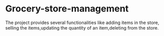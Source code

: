 # Grocery-store-management
The project provides several functionalities like adding items in the store, selling the items,updating the quantity of an item,deleting from the store.
